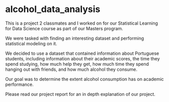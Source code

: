 # alcohol_data_analysis

This is a project 2 classmates and I worked on for our Statistical Learning for Data Science course as part of our Masters program.

We were tasked with finding an interesting dataset and performing statistical modeling on it.

We decided to use a dataset that contained information about Portuguese students, including information about their academic scores, the time they spend studying, how much help they get, how much time they spend hanging out with friends, and how much alcohol they consume.

Our goal was to determine the extent alcohol consumption has on academic performance. 

Please read our project report for an in depth explanation of our project.

